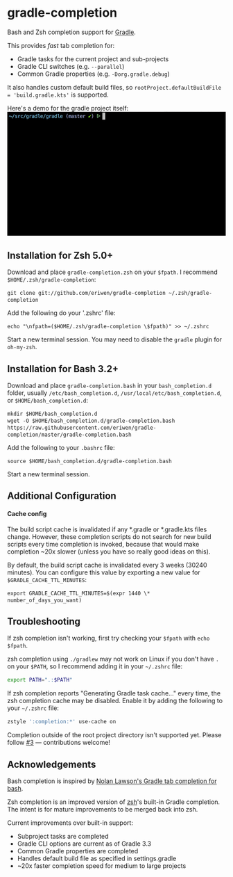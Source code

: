 # gradle-completion
Bash and Zsh completion support for [Gradle](https://gradle.org).

This provides _fast_ tab completion for:

 * Gradle tasks for the current project and sub-projects
 * Gradle CLI switches (e.g. `--parallel`)
 * Common Gradle properties (e.g. `-Dorg.gradle.debug`)

It also handles custom default build files, so `rootProject.defaultBuildFile = 'build.gradle.kts'` is supported.

Here's a demo for the gradle project itself:
![Completion demo](gradle-completion-short.gif)

## Installation for Zsh 5.0+

Download and place `gradle-completion.zsh` on your `$fpath`. I recommend `$HOME/.zsh/gradle-completion`:
```
git clone git://github.com/eriwen/gradle-completion ~/.zsh/gradle-completion
```

Add the following do your '.zshrc' file:
```
echo "\nfpath=($HOME/.zsh/gradle-completion \$fpath)" >> ~/.zshrc
```

Start a new terminal session. You may need to disable the `gradle` plugin for `oh-my-zsh`.

## Installation for Bash 3.2+

Download and place `gradle-completion.bash` in your `bash_completion.d` folder, usually `/etc/bash_completion.d`, `/usr/local/etc/bash_completion.d`, or `$HOME/bash_completion.d`:
```
mkdir $HOME/bash_completion.d
wget -O $HOME/bash_completion.d/gradle-completion.bash https://raw.githubusercontent.com/eriwen/gradle-completion/master/gradle-completion.bash
```

Add the following to your `.bashrc` file:
```
source $HOME/bash_completion.d/gradle-completion.bash
```

Start a new terminal session.

## Additional Configuration

#### Cache config
The build script cache is invalidated if any *.gradle or *.gradle.kts files change. 
However, these completion scripts do not search for new build scripts every time completion is invoked, because
that would make completion ~20x slower (unless you have so really good ideas on this).

By default, the build script cache is invalidated every 3 weeks (30240 minutes). 
You can configure this value by exporting a new value for `$GRADLE_CACHE_TTL_MINUTES`:
```
export GRADLE_CACHE_TTL_MINUTES=$(expr 1440 \* number_of_days_you_want)
```

## Troubleshooting
If zsh completion isn't working, first try checking your `$fpath` with `echo $fpath`. 

zsh completion using `./gradlew` may not work on Linux if you don't have `.` on your `$PATH`,
so I recommend adding it in your `~/.zshrc` file:
```bash
export PATH=".:$PATH"
```

If zsh completion reports "Generating Gradle task cache..." every time, the zsh completion cache
may be disabled. Enable it by adding the following to your `~/.zshrc` file:
```bash
zstyle ':completion:*' use-cache on
```

Completion outside of the root project directory isn't supported yet. 
Please follow [#3](https://github.com/eriwen/gradle-completion/issues/3) — contributions welcome!

## Acknowledgements
Bash completion is inspired by [Nolan Lawson's Gradle tab completion for bash](https://gist.github.com/nolanlawson/8694399).

Zsh completion is an improved version of [zsh](https://github.com/zsh-users/zsh)'s built-in Gradle completion. The intent is for mature improvements to be merged back into zsh.

Current improvements over built-in support:
 - Subproject tasks are completed
 - Gradle CLI options are current as of Gradle 3.3
 - Common Gradle properties are completed
 - Handles default build file as specified in settings.gradle
 - ~20x faster completion speed for medium to large projects
